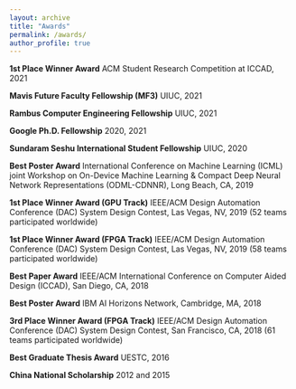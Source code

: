 ```yaml
---
layout: archive
title: "Awards"
permalink: /awards/
author_profile: true
---
```



**1st Place Winner Award** ACM Student Research Competition at ICCAD, 2021

**Mavis Future Faculty Fellowship (MF3)** UIUC, 2021

**Rambus Computer Engineering Fellowship** UIUC, 2021

**Google Ph.D. Fellowship** 2020, 2021

**Sundaram Seshu International Student Fellowship** UIUC, 2020

**Best Poster Award** International Conference on Machine Learning (ICML) joint Workshop on On-Device Machine Learning & Compact Deep Neural Network Representations (ODML-CDNNR), Long Beach, CA, 2019

**1st Place Winner Award (GPU Track)** IEEE/ACM Design Automation Conference (DAC) System Design Contest, Las Vegas, NV, 2019 (52 teams participated worldwide)

**1st Place Winner Award (FPGA Track)** IEEE/ACM Design Automation Conference (DAC) System Design Contest, Las Vegas, NV, 2019 (58 teams participated worldwide)

**Best Paper Award** IEEE/ACM International Conference on Computer Aided Design (ICCAD),  San Diego, CA, 2018

**Best Poster Award** IBM AI Horizons Network, Cambridge, MA, 2018

**3rd Place Winner Award (FPGA Track)** IEEE/ACM Design Automation Conference (DAC) System Design Contest, San Francisco, CA, 2018 (61 teams participated worldwide)

**Best Graduate Thesis Award** UESTC, 2016

**China National Scholarship** 2012 and 2015
